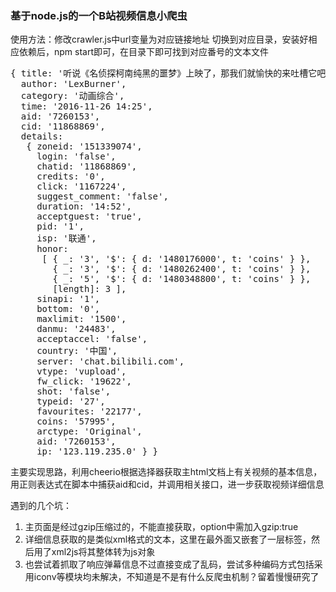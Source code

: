 <h3>基于node.js的一个B站视频信息小爬虫</h3>
<p>使用方法：修改crawler.js中url变量为对应链接地址  切换到对应目录，安装好相应依赖后，npm start即可，在目录下即可找到对应番号的文本文件</p>
<pre>
{ title: '听说《名侦探柯南纯黑的噩梦》上映了，那我们就愉快的来吐槽它吧',
  author: 'LexBurner',
  category: '动画综合',
  time: '2016-11-26 14:25',
  aid: '7260153',
  cid: '11868869',
  details: 
   { zoneid: '151339074',
     login: 'false',
     chatid: '11868869',
     credits: '0',
     click: '1167224',
     suggest_comment: 'false',
     duration: '14:52',
     acceptguest: 'true',
     pid: '1',
     isp: '联通',
     honor: 
      [ { _: '3', '$': { d: '1480176000', t: 'coins' } },
        { _: '3', '$': { d: '1480262400', t: 'coins' } },
        { _: '5', '$': { d: '1480348800', t: 'coins' } },
        [length]: 3 ],
     sinapi: '1',
     bottom: '0',
     maxlimit: '1500',
     danmu: '24483',
     acceptaccel: 'false',
     country: '中国',
     server: 'chat.bilibili.com',
     vtype: 'vupload',
     fw_click: '19622',
     shot: 'false',
     typeid: '27',
     favourites: '22177',
     coins: '57995',
     arctype: 'Original',
     aid: '7260153',
     ip: '123.119.235.0' } }</pre>
<p>主要实现思路，利用cheerio根据选择器获取主html文档上有关视频的基本信息，用正则表达式在脚本中捕获aid和cid，并调用相关接口，进一步获取视频详细信息</p>

遇到的几个坑：
<ol>
<li>主页面是经过gzip压缩过的，不能直接获取，option中需加入gzip:true</li>
<li>详细信息获取的是类似xml格式的文本，这里在最外面又嵌套了一层标签，然后用了xml2js将其整体转为js对象</li>
<li>也尝试着抓取了响应弹幕信息不过直接变成了乱码，尝试多种编码方式包括采用iconv等模块均未解决，不知道是不是有什么反爬虫机制？留着慢慢研究了</li>
</ol>
